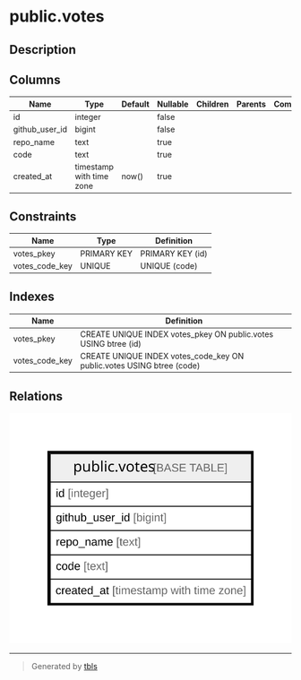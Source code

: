 # public.votes

## Description

## Columns

| Name           | Type                     | Default | Nullable | Children | Parents | Comment |
| -------------- | ------------------------ | ------- | -------- | -------- | ------- | ------- |
| id             | integer                  |         | false    |          |         |         |
| github_user_id | bigint                   |         | false    |          |         |         |
| repo_name      | text                     |         | true     |          |         |         |
| code           | text                     |         | true     |          |         |         |
| created_at     | timestamp with time zone | now()   | true     |          |         |         |

## Constraints

| Name           | Type        | Definition       |
| -------------- | ----------- | ---------------- |
| votes_pkey     | PRIMARY KEY | PRIMARY KEY (id) |
| votes_code_key | UNIQUE      | UNIQUE (code)    |

## Indexes

| Name           | Definition                                                            |
| -------------- | --------------------------------------------------------------------- |
| votes_pkey     | CREATE UNIQUE INDEX votes_pkey ON public.votes USING btree (id)       |
| votes_code_key | CREATE UNIQUE INDEX votes_code_key ON public.votes USING btree (code) |

## Relations

![er](public.votes.svg)

---

> Generated by [tbls](https://github.com/k1LoW/tbls)
